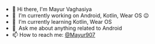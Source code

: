 - 👋 Hi there, I'm Mayur Vaghasiya
- 🔭 &nbsp;I’m currently working on Android, Kotlin, Wear OS :wink:
- 🌱 &nbsp;I’m currently learning Kotlin, Wear OS
- 💬 &nbsp;Ask me about anything related to Android
- 📫 How to reach me: [@Mayur907](https://github.com/Mayur907)

<!---
Mayur907/Mayur907 is a ✨ special ✨ repository because its `README.md` (this file) appears on your GitHub profile.
You can click the Preview link to take a look at your changes.
--->
